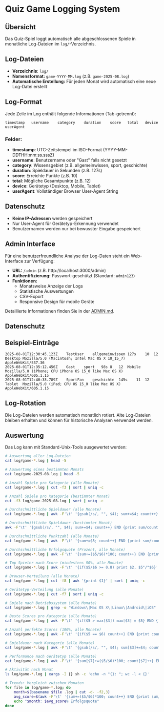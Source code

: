 # Quiz Game Logging System

## Übersicht
Das Quiz-Spiel loggt automatisch alle abgeschlossenen Spiele in monatliche Log-Dateien im `log/`-Verzeichnis.

## Log-Dateien
- **Verzeichnis:** `log/`
- **Namensformat:** `game-YYYY-MM.log` (z.B. `game-2025-08.log`)
- **Automatische Erstellung:** Für jeden Monat wird automatisch eine neue Log-Datei erstellt

## Log-Format
Jede Zeile im Log enthält folgende Informationen (Tab-getrennt):

```
timestamp	username	category	duration	score	total	device	userAgent
```

### Felder:
- **timestamp**: UTC-Zeitstempel im ISO-Format (YYYY-MM-DDTHH:mm:ss.sssZ)
- **username**: Benutzername oder "Gast" falls nicht gesetzt
- **category**: Wissensgebiet (z.B. allgemeinwissen, sport, geschichte)
- **duration**: Spieldauer in Sekunden (z.B. 127s)
- **score**: Erreichte Punkte (z.B. 10)
- **total**: Mögliche Gesamtpunkte (z.B. 12)
- **device**: Gerätetyp (Desktop, Mobile, Tablet)
- **userAgent**: Vollständiger Browser User-Agent String

## Datenschutz
- **Keine IP-Adressen** werden gespeichert
- Nur User-Agent für Gerätetyp-Erkennung verwendet
- Benutzernamen werden nur bei bewusster Eingabe gespeichert

## Admin Interface
Für eine benutzerfreundliche Analyse der Log-Daten steht ein Web-Interface zur Verfügung:

- **URL:** `/admin` (z.B. http://localhost:3000/admin)
- **Authentifizierung:** Passwort-geschützt (Standard: `admin123`)
- **Funktionen:** 
  - Monatsweise Anzeige der Logs
  - Statistische Auswertungen
  - CSV-Export
  - Responsive Design für mobile Geräte

Detaillierte Informationen finden Sie in der [ADMIN.md](ADMIN.md).

## Datenschutz

## Beispiel-Einträge
```
2025-08-01T12:30:45.123Z	TestUser	allgemeinwissen	127s	10	12	Desktop	Mozilla/5.0 (Macintosh; Intel Mac OS X 10_15_7) AppleWebKit/537.36
2025-08-01T12:35:12.456Z	Gast	sport	98s	8	12	Mobile	Mozilla/5.0 (iPhone; CPU iPhone OS 15_0 like Mac OS X) AppleWebKit/605.1.15
2025-08-01T12:40:33.789Z	SportFan	geschichte	145s	11	12	Tablet	Mozilla/5.0 (iPad; CPU OS 15_0 like Mac OS X) AppleWebKit/605.1.15
```

## Log-Rotation
Die Log-Dateien werden automatisch monatlich rotiert. Alte Log-Dateien bleiben erhalten und können für historische Analysen verwendet werden.

## Auswertung
Das Log kann mit Standard-Unix-Tools ausgewertet werden:

```bash
# Auswertung aller Log-Dateien
cat log/game-*.log | head -5

# Auswertung eines bestimmten Monats
cat log/game-2025-08.log | head -5

# Anzahl Spiele pro Kategorie (alle Monate)
cat log/game-*.log | cut -f3 | sort | uniq -c

# Anzahl Spiele pro Kategorie (bestimmter Monat)
cut -f3 log/game-2025-08.log | sort | uniq -c

# Durchschnittliche Spieldauer (alle Monate)
cat log/game-*.log | awk -F'\t' '{gsub(/s/, "", $4); sum+=$4; count++} END {print sum/count "s"}'

# Durchschnittliche Spieldauer (bestimmter Monat)
awk -F'\t' '{gsub(/s/, "", $4); sum+=$4; count++} END {print sum/count "s"}' log/game-2025-08.log

# Durchschnittliche Punktzahl (alle Monate)
cat log/game-*.log | awk -F'\t' '{sum+=$5; count++} END {print sum/count}'

# Durchschnittliche Erfolgsquote (Prozent, alle Monate)
cat log/game-*.log | awk -F'\t' '{sum+=($5/$6)*100; count++} END {print sum/count "%"}'

# Top Spieler nach Score (mindestens 80%, alle Monate)
cat log/game-*.log | awk -F'\t' '{if($5/$6 >= 0.8) print $2, $5"/"$6}' | sort | uniq

# Browser-Verteilung (alle Monate)
cat log/game-*.log | cut -f8 | awk '{print $1}' | sort | uniq -c

# Gerätetyp-Verteilung (alle Monate)
cat log/game-*.log | cut -f7 | sort | uniq -c

# Spiele nach Betriebssystem (alle Monate)
cat log/game-*.log | grep -o "Windows\|Mac OS X\|Linux\|Android\|iOS" | sort | uniq -c

# Beste Scores pro Kategorie (alle Monate)
cat log/game-*.log | awk -F'\t' '{if($5 > max[$3]) max[$3] = $5} END {for(cat in max) print cat, max[cat]}'

# Anzahl perfekte Scores (100%, alle Monate)
cat log/game-*.log | awk -F'\t' '{if($5 == $6) count++} END {print count " perfekte Spiele"}'

# Spieldauer nach Kategorie (alle Monate)
cat log/game-*.log | awk -F'\t' '{gsub(/s/, "", $4); sum[$3]+=$4; count[$3]++} END {for(cat in sum) print cat, sum[cat]/count[cat] "s"}'

# Performance nach Gerätetyp (alle Monate)
cat log/game-*.log | awk -F'\t' '{sum[$7]+=($5/$6)*100; count[$7]++} END {for(dev in sum) print dev, sum[dev]/count[dev] "%"}'

# Aktivität nach Monat
ls log/game-*.log | xargs -I {} sh -c 'echo -n "{}: "; wc -l < {}'

# Trends: Vergleich zwischen Monaten
for file in log/game-*.log; do
    month=$(basename $file .log | cut -d- -f2,3)
    avg_score=$(awk -F'\t' '{sum+=($5/$6)*100; count++} END {print sum/count}' $file)
    echo "$month: $avg_score% Erfolgsquote"
done
```

